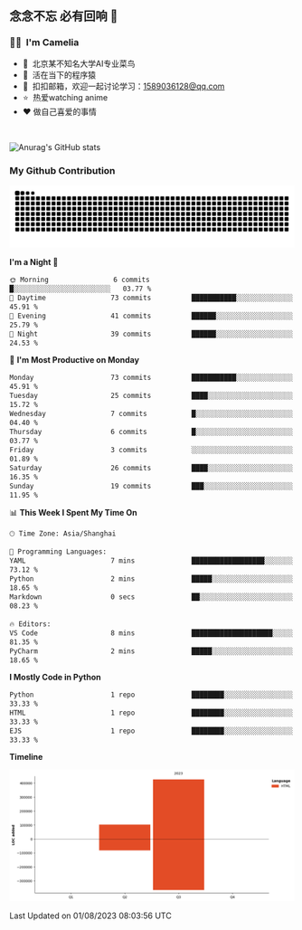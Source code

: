 ## 念念不忘 必有回响  👋
### 👨‍🔧&nbsp;&nbsp;I'm Camelia
- 🏢&nbsp;&nbsp;北京某不知名大学AI专业菜鸟
- 🦍&nbsp;&nbsp;活在当下的程序猿
- 💬&nbsp;&nbsp;扣扣邮箱，欢迎一起讨论学习：1589036128@qq.com
- ⭐️&nbsp;&nbsp;热爱watching anime
- ❤️ 做自己喜爱的事情

<br>

![Anurag's GitHub stats](https://github-readme-stats.vercel.app/api?username=abinzzz&count_private=true&show_icons=true&theme=tokyonight)


### My Github Contribution
![](https://github.com/abinzzz/abinzzz/blob/output/github-contribution-grid-snake.svg)

<!--START_SECTION:waka-->
**I'm a Night 🦉** 

```text
🌞 Morning                6 commits           █░░░░░░░░░░░░░░░░░░░░░░░░   03.77 % 
🌆 Daytime                73 commits          ███████████░░░░░░░░░░░░░░   45.91 % 
🌃 Evening                41 commits          ██████░░░░░░░░░░░░░░░░░░░   25.79 % 
🌙 Night                  39 commits          ██████░░░░░░░░░░░░░░░░░░░   24.53 % 
```
📅 **I'm Most Productive on Monday** 

```text
Monday                   73 commits          ███████████░░░░░░░░░░░░░░   45.91 % 
Tuesday                  25 commits          ████░░░░░░░░░░░░░░░░░░░░░   15.72 % 
Wednesday                7 commits           █░░░░░░░░░░░░░░░░░░░░░░░░   04.40 % 
Thursday                 6 commits           █░░░░░░░░░░░░░░░░░░░░░░░░   03.77 % 
Friday                   3 commits           ░░░░░░░░░░░░░░░░░░░░░░░░░   01.89 % 
Saturday                 26 commits          ████░░░░░░░░░░░░░░░░░░░░░   16.35 % 
Sunday                   19 commits          ███░░░░░░░░░░░░░░░░░░░░░░   11.95 % 
```


📊 **This Week I Spent My Time On** 

```text
🕑︎ Time Zone: Asia/Shanghai

💬 Programming Languages: 
YAML                     7 mins              ██████████████████░░░░░░░   73.12 % 
Python                   2 mins              █████░░░░░░░░░░░░░░░░░░░░   18.65 % 
Markdown                 0 secs              ██░░░░░░░░░░░░░░░░░░░░░░░   08.23 % 

🔥 Editors: 
VS Code                  8 mins              ████████████████████░░░░░   81.35 % 
PyCharm                  2 mins              █████░░░░░░░░░░░░░░░░░░░░   18.65 % 
```

**I Mostly Code in Python** 

```text
Python                   1 repo              ████████░░░░░░░░░░░░░░░░░   33.33 % 
HTML                     1 repo              ████████░░░░░░░░░░░░░░░░░   33.33 % 
EJS                      1 repo              ████████░░░░░░░░░░░░░░░░░   33.33 % 
```



**Timeline**

![Lines of Code chart](https://raw.githubusercontent.com/abinzzz/abinzzz/main/assets/bar_graph.png)


 Last Updated on 01/08/2023 08:03:56 UTC
<!--END_SECTION:waka-->


